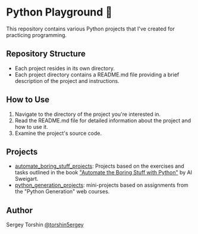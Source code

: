 # Python Playground 🐍

This repository contains various Python projects that I've created for practicing programming.

## Repository Structure

- Each project resides in its own directory.
- Each project directory contains a README.md file providing a brief description of the project and instructions.

## How to Use

1. Navigate to the directory of the project you're interested in.
2. Read the README.md file for detailed information about the project and how to use it.
3. Examine the project's source code.

## Projects

- [automate_boring_stuff_projects](./automate_boring_stuff_projects): Projects based on the exercises and tasks outlined in the book ["Automate the Boring Stuff with Python"](https://automatetheboringstuff.com/) by Al Sweigart.
- [python_generation_projects](./python_generation_projects): mini-projects based on assignments from the "Python Generation" web courses.

## Author

Sergey Torshin [@torshin5ergey](https://github.com/torshin5ergey)
